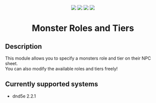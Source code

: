 <div align="center">
<img src="https://img.shields.io/endpoint?url=https%3A%2F%2Ffoundryshields.com%2Fversion%3Fstyle%3Dflat%26url%3Dhttps%3A%2F%2Fraw.githubusercontent.com%2FFurtherV%2Ffoundry-monster-roles-n-tiers%2Fmaster%2Fmodule.json">
<img src="https://img.shields.io/endpoint?url=https%3A%2F%2Ffoundryshields.com%2Fsystem%3FnameType%3Draw%26showVersion%3D1%26style%3Dflat%26url%3Dhttps%3A%2F%2Fraw.githubusercontent.com%2FFurtherV%2Ffoundry-monster-roles-n-tiers%2Fmaster%2Fmodule.json">
<img src="https://img.shields.io/github/downloads/FurtherV/foundry-monster-roles-n-tiers/latest/module.zip">
<img src="https://img.shields.io/github/license/FurtherV/foundry-monster-roles-n-tiers">
</div>

<h1 align="center">Monster Roles and Tiers</h1>

## Description

This module allows you to specify a monsters role and tier on their NPC sheet.  
You can also modify the available roles and tiers freely!

## Currently supported systems

-   dnd5e 2.2.1
